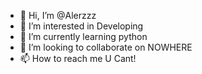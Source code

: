 - 👋 Hi, I’m @Alerzzz
- 👀 I’m interested in Developing
- 🌱 I’m currently learning python
- 💞️ I’m looking to collaborate on NOWHERE
- 📫 How to reach me U Cant!

<!---
Alerzzz/Alerzzz is a ✨ special ✨ repository because its `README.md` (this file) appears on your GitHub profile.
You can click the Preview link to take a look at your changes.
--->
